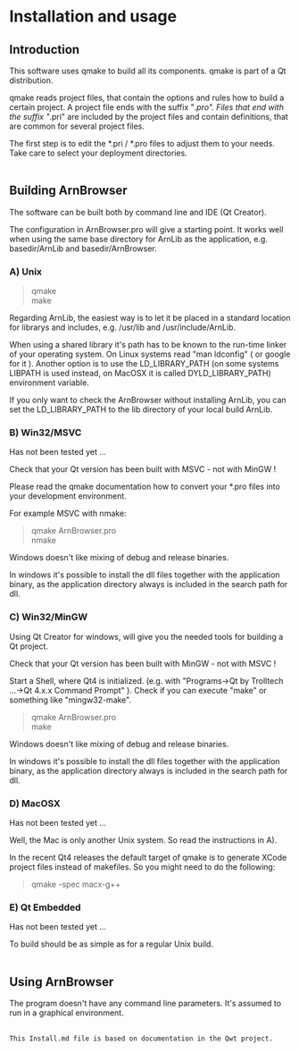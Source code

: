 Installation and usage
======================

Introduction
------------

This software uses qmake to build all its components. 
qmake is part of a Qt distribution. 

qmake reads project files, that contain the options and rules how to 
build a certain project. A project file ends with the suffix "*.pro". 
Files that end with the suffix "*.pri" are included by the project 
files and contain definitions, that are common for several project files.

The first step is to edit the *.pri / *.pro files to adjust 
them to your needs. Take care to select your deployment directories.
<Br><Br>


Building ArnBrowser
-------------------

The software can be built both by command line and IDE (Qt Creator).

The configuration in ArnBrowser.pro will give a starting point. 
It works well when using the same base directory for ArnLib as the application,
e.g. basedir/ArnLib and basedir/ArnBrowser. 


### A) Unix 

> qmake <Br>
> make <Br>

Regarding ArnLib, the easiest way is to let it be placed in a standard location 
for librarys and includes, e.g. /usr/lib and /usr/include/ArnLib.

When using a shared library it's path has to be known to 
the run-time linker of your operating system. On Linux systems read
"man ldconfig" ( or google for it ). Another option is to use
the LD_LIBRARY_PATH (on some systems LIBPATH is used instead, on MacOSX
it is called DYLD_LIBRARY_PATH) environment variable.

If you only want to check the ArnBrowser without installing ArnLib,
you can set the LD_LIBRARY_PATH to the lib directory of your local build ArnLib. 


### B) Win32/MSVC 

Has not been tested yet ...

Check that your Qt version has been built with MSVC - not with MinGW !

Please read the qmake documentation how to convert 
your *.pro files into your development environment.

For example MSVC with nmake:
> qmake ArnBrowser.pro <Br>
> nmake <Br>

Windows doesn't like mixing of debug and release binaries.

In windows it's possible to install the dll files together with the application binary,
as the application directory always is included in the search path for dll.


### C) Win32/MinGW 

Using Qt Creator for windows, will give you the needed tools for building a Qt project.

Check that your Qt version has been built with MinGW - not with MSVC !

Start a Shell, where Qt4 is initialized. (e.g. with
"Programs->Qt by Trolltech ...->Qt 4.x.x Command Prompt" ).
Check if you can execute "make" or something like "mingw32-make".

> qmake ArnBrowser.pro <Br>
> make <Br>

Windows doesn't like mixing of debug and release binaries.

In windows it's possible to install the dll files together with the application binary,
as the application directory always is included in the search path for dll.


### D) MacOSX

Has not been tested yet ...

Well, the Mac is only another Unix system. So read the instructions in A).

In the recent Qt4 releases the default target of qmake is to generate
XCode project files instead of makefiles. So you might need to do the
following:
> qmake -spec macx-g++


### E) Qt Embedded

Has not been tested yet ...

To build should be as simple as for a regular Unix build.
<Br><Br>


Using ArnBrowser
----------------

The program doesn't have any command line parameters. It's assumed to run in a graphical environment.
<Br><Br>


    This Install.md file is based on documentation in the Qwt project.
